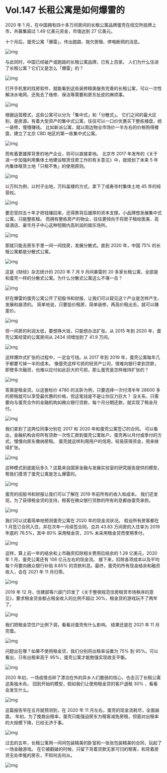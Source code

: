 # Vol.147 长租公寓是如何爆雷的

2020 年 1 月，在中国拥有四十多万间房间的长租公寓品牌蛋壳在纽交所挂牌上市，共募集超过 1.49 亿美元资金，市值达到 27 亿美元。


十个月后，蛋壳公寓「爆雷」，传出跑路、拖欠房租、停电断网的消息。




![img](https://cdn.jsdelivr.net/gh/just-prog/static/img/202108221424405.jpeg)

与此同时，中国已经破产或跑路的长租公寓品牌，已有上百家。
人们为什么住进了长租公寓？它们又是怎么「爆雷」的？

![img](https://cdn.jsdelivr.net/gh/just-prog/static/img/202108221422117.jpeg)

打开手机里的找房软件，就能看到这些装修精美服务完善的长租公寓，可以一次性解决水电网，还免去了维修、保洁等需要和房东扯皮的麻烦事。

![img](https://cdn.jsdelivr.net/gh/just-prog/static/img/202108221422083.jpeg)

根据运营模式，这些公寓可以分为「集中式」和「分散式」。
它们之间的最大区别，是房源。有着大型资产的集中式公寓，往往可以一口价优惠买下整栋楼盘，统一装修，慢慢赚钱。
比如新派公寓，就以周边物业市场价一半左右的价格购得楼盘，建立了北京 CBD 地区的第一栋集中式公寓。

![img](https://cdn.jsdelivr.net/gh/just-prog/static/img/202108221422987.jpeg)

而有着更雄厚背景的地产企业，则可以直接拿地。
北京市 2017 年发布的《关于进一步加强利用集体土地建设租赁住房工作的有关意见》中，就规划了未来 5 年内集体租赁土地「只租不售」的使用原则。


![img](https://cdn.jsdelivr.net/gh/just-prog/static/img/202108221424637.jpeg)

以万科为例，以村子出地，万科盖楼的方式，拿下了成寿寺村集体土地 45 年的经营权。

![img](https://cdn.jsdelivr.net/gh/just-prog/static/img/202108221422303.jpeg)

要忍受四五十年才把钱赚回来，还得靠背后雄厚的资本支撑。小品牌想发展集中式公寓，只能整栋租。
而拥有整栋房产的物业，往往更倾向于将房子租给医美、高级酒店、豪华月子中心这种短期内高利润的娱乐场所。

![img](https://cdn.jsdelivr.net/gh/just-prog/static/img/202108221422453.gif)

那就只能去房东手里一间一间找房，发展分散式。直到 2020 年，中国 75% 的长租公寓都是分散式公寓。

![img](https://cdn.jsdelivr.net/gh/just-prog/static/img/202108221422564.jpeg)

这是《财经》杂志统计的 2020 年 7 月 9 月间暴雷的 20 多家长租公寓，全部是和蛋壳一样的分散式公寓。为什么分散式公寓这么不堪一击？

![img](https://cdn.jsdelivr.net/gh/just-prog/static/img/202108221422205.jpeg)

好在爆雷的蛋壳公寓公开了招股书和财报，让我们可以窥见这个产业是怎样产生、发展和崩溃的。
简单地说，只要低价租房，简单装修，再高价租出去，就可以赚差价。

![img](https://cdn.jsdelivr.net/gh/just-prog/static/img/202108221422796.jpeg)

但一间房的利润太低，要想挣大钱，只能想办法扩张。从 2015 年到 2020 年，蛋壳公寓经营的公寓房间从 2434 间增加到了 41.9 万间。

![img](https://cdn.jsdelivr.net/gh/just-prog/static/img/202108221424752.gif)

这样爆炸式扩张的过程中，一定会亏钱。从 2017 年到 2019 年，蛋壳公寓每年几乎都要亏掉一半的成本。
像蛋壳这样亏损的轻资产公司，很难向银行拿到贷款，即使多次融资，也难以应付如此巨大的亏损，那么蛋壳是怎样维持扩张的？

![img](https://cdn.jsdelivr.net/gh/just-prog/static/img/202108221424794.jpeg)

答案是租金贷。以这套标价 4780 的主卧为例，只要选择一次付清半年 28600 多的房租就可以享受最优惠的价格，但这笔钱是不是让你压力巨大？
没关系，只需要向与蛋壳合作的金融机构如微众银行贷款，每个月分期还款，就实现了租金月付。

![img](https://cdn.jsdelivr.net/gh/just-prog/static/img/202108221424360.jpeg)

我们拿到了这两位同事分别在 2017 和 2020 年和蛋壳公寓签订的合同。
可以看出，金融机构会将所有贷款一次性汇款到蛋壳公寓账户。蛋壳再以月付或季付的方式，慢慢向房东缴纳房租。
蛋壳就这样利用用户的信用，轻易获得资金，用来继续扩张。

![img](https://cdn.jsdelivr.net/gh/just-prog/static/img/202108221422399.jpeg)

这种模式到底能玩多久？这篇来自国家金融与发展实验室的研究报告提供的模型，帮我们摸清了蛋壳公寓是怎么爆雷的。

![img](https://cdn.jsdelivr.net/gh/just-prog/static/img/202108221422693.jpeg)

蛋壳的招股书和财报让我们可以了解在 2019 年前所有的收入和成本。
我们还发现，为了获得租金贷的支持，租客在微众银行贷款的所有利息都由蛋壳承担。

![img](https://cdn.jsdelivr.net/gh/just-prog/static/img/202108221422735.jpeg)

我们可以试着简单地预测蛋壳公寓在 2020 年的现金流状况。
假设所有房客都在 1 月签订合同入住，并在次年一月续签合同。总共 43.83 万间房的入住率为 2019 年底的 76.5%，其中 80% 采用租金贷，20% 未采用租金贷而使用季付。

![img](https://cdn.jsdelivr.net/gh/just-prog/static/img/202108221423341.jpeg)

这样，算上前一年的结余和上市融资扣除相关费用后结余的 1.28 亿美元，2020 年 1 月，蛋壳公寓还有 108 亿元左右的现金流。
接下来，扣除各项成本以及平均每个月要向微众银行补贴 8.85% 的贷款利息。最终，蛋壳的所有现金结余和融资收入，会在 2021 年 11 月归零。

![img](https://cdn.jsdelivr.net/gh/just-prog/static/img/202108221423410.gif)

2019 年 12 月，住建部等六部门印发了《关于整顿规范住房租赁市场秩序的意见》，要求租金贷金额占租金收入的比例不超过 30%，租金贷的游戏玩不了两年了。

![img](https://cdn.jsdelivr.net/gh/just-prog/static/img/202108221422828.jpeg)

我们把租金贷住户比例下调，看看对蛋壳有什么影响。
结果还是在 2021 年 11 月完蛋。

![img](https://cdn.jsdelivr.net/gh/just-prog/static/img/202108221422633.gif)

问题出在哪？如果不使用租金贷，我们分别将出租率设置为 75% 到 95%。可以看出，只有出租率高于 95%，蛋壳公寓才能勉强实现收支平衡。

![img](https://cdn.jsdelivr.net/gh/just-prog/static/img/202108221423243.gif)

2020 年初，一场疫情击碎了漂泊在外的异乡人们脆弱的信心，也击沉了长租公寓这条独木舟。
回到开始的模型，假如我们让使用租金贷的客户退租 30% ，看看会发生什么。

![img](https://cdn.jsdelivr.net/gh/just-prog/static/img/202108221423959.gif)

这篇报告早在五月就预测到，在 2020 年 11 月左右，蛋壳的现金流耗尽，全面崩盘。
年初，为了挽救出租率，蛋壳只能强迫房东为租客减免房租，但面对出租率的大规模下降，已经无济于事。

![img](https://cdn.jsdelivr.net/gh/just-prog/static/img/202108221423059.jpeg)

过去的五年，长租公寓用一间间包装精美的卧室和一张张包装精美的合同，玩起了一场金融游戏。
在它被戳破的时候，只留下背着贷款无家可归的租客，和背着房贷无处申冤的房东，不知何去何从。

![img](https://cdn.jsdelivr.net/gh/just-prog/static/img/202108221423118.gif)
